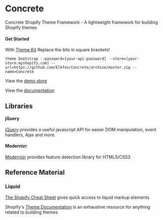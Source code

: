 # Concrete

Concrete Shopify Theme Framework - A lightweight framework for building Shopify themes

#### Get Started
With [Theme Kit](https://shopify.github.io/themekit/)
Replace the bits in square brackets!

`theme bootstrap --password=[your-api-password] --store=[your-store.myshopify.com] --url=https://github.com/Elkfox/Concrete/archive/master.zip --name=Concrete`

View the [demo store](https://concrete-theme.myshopify.com)

View the [documentation](https://github.com/Elkfox/Concrete/wiki)

## Libraries

#### jQuery

[jQuery](https://github.com/jquery/jquery) provides a useful javascript API for easier DOM manipulation, event handlers, Ajax and more.

#### Modernizr

[Modernizr](https://github.com/Modernizr/Modernizr) provides feature detection library for HTML5/CSS3

## Reference Material

### Liquid

[The Shopify Cheat Sheet](https://www.shopify.com.au/partners/shopify-cheat-sheet) gives quick access to liquid markup elements

Shopify's [Theme Documentation](https://help.shopify.com/themes) is an exhaustive resource for anything related to building themes
